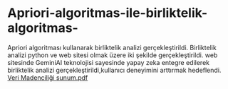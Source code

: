 # Apriori-algoritmas-ile-birliktelik-algoritmas-
Apriori algoritması kullanarak birliktelik analizi gerçekleştirildi.
Birliktelik analizi python ve web sitesi olmak üzere iki şekilde gerçekleştirildi.
web sitesinde  GeminiAI teknolojisi sayesinde yapay zeka entegre edilerek birliktelik analizi gerçekleştirildi,kullanıcı deneyimini arttırmak hedeflendi.
[Veri Madenciliği sunum.pdf](https://github.com/user-attachments/files/15524988/Veri.Madenciligi.sunum.pdf)

